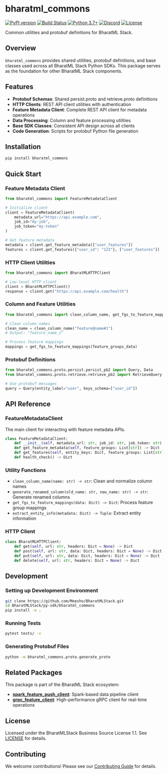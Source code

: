 # bharatml_commons

[![PyPI version](https://img.shields.io/pypi/v/bharatml_commons?label=pypi-package&color=light%20green)](https://badge.fury.io/py/bharatml_commons)
[![Build Status](https://github.com/Meesho/BharatMLStack/actions/workflows/py-sdk.yml/badge.svg)](https://github.com/Meesho/BharatMLStack/actions/workflows/py-sdk.yml)
[![Python 3.7+](https://img.shields.io/badge/python-3.7+-blue.svg)](https://www.python.org/downloads/)
[![Discord](https://img.shields.io/badge/Discord-Join%20Chat-7289da?style=flat&logo=discord&logoColor=white)](https://discord.gg/XkT7XsV2AU)
[![License](https://img.shields.io/badge/License-BharatMLStack%20BSL%201.1-blue.svg)](https://github.com/Meesho/BharatMLStack/blob/main/LICENSE.md)

Common utilities and protobuf definitions for BharatML Stack.

## Overview

`bharatml_commons` provides shared utilities, protobuf definitions, and base classes used across all BharatML Stack Python SDKs. This package serves as the foundation for other BharatML Stack components.

## Features

- **Protobuf Schemas**: Shared persist.proto and retrieve.proto definitions
- **HTTP Clients**: REST API client utilities with authentication
- **Feature Metadata Client**: Complete REST API client for metadata operations
- **Data Processing**: Column and feature processing utilities  
- **Base SDK Classes**: Consistent API design across all clients
- **Code Generation**: Scripts for protobuf Python file generation

## Installation

```bash
pip install bharatml_commons
```

## Quick Start

### Feature Metadata Client

```python
from bharatml_commons import FeatureMetadataClient

# Initialize client
client = FeatureMetadataClient(
    metadata_url="https://api.example.com",
    job_id="my-job",
    job_token="my-token"
)

# Get feature metadata
metadata = client.get_feature_metadata(["user_features"])
features = client.get_features({"user_id": "123"}, ["user_features"])
```

### HTTP Client Utilities

```python
from bharatml_commons import BharatMLHTTPClient

# Low-level HTTP client
client = BharatMLHTTPClient()
response = client.get("https://api.example.com/health")
```

### Column and Feature Utilities

```python
from bharatml_commons import clean_column_name, get_fgs_to_feature_mappings

# Clean column names
clean_name = clean_column_name("feature@name#1")
# Output: "feature_name_1"

# Process feature mappings
mappings = get_fgs_to_feature_mappings(feature_groups_data)
```

### Protobuf Definitions

```python
from bharatml_commons.proto.persist.persist_pb2 import Query, Data
from bharatml_commons.proto.retrieve.retrieve_pb2 import RetrieveQuery

# Use protobuf messages
query = Query(entity_label="user", keys_schema=["user_id"])
```

## API Reference

### FeatureMetadataClient

The main client for interacting with feature metadata APIs.

```python
class FeatureMetadataClient:
    def __init__(self, metadata_url: str, job_id: str, job_token: str)
    def get_feature_metadata(self, feature_groups: List[str]) -> Dict
    def get_features(self, entity_keys: Dict, feature_groups: List[str]) -> Dict
    def health_check() -> Dict
```

### Utility Functions

- `clean_column_name(name: str) -> str`: Clean and normalize column names
- `generate_renamed_column(old_name: str, new_name: str) -> str`: Generate renamed columns
- `get_fgs_to_feature_mappings(data: Dict) -> Dict`: Process feature group mappings
- `extract_entity_info(metadata: Dict) -> Tuple`: Extract entity information

### HTTP Client

```python
class BharatMLHTTPClient:
    def get(self, url: str, headers: Dict = None) -> Dict
    def post(self, url: str, data: Dict, headers: Dict = None) -> Dict
    def put(self, url: str, data: Dict, headers: Dict = None) -> Dict
    def delete(self, url: str, headers: Dict = None) -> Dict
```

## Development

### Setting up Development Environment

```bash
git clone https://github.com/Meesho/BharatMLStack.git
cd BharatMLStack/py-sdk/bharatml_commons
pip install -e .
```

### Running Tests

```bash
pytest tests/ -v
```

### Generating Protobuf Files

```bash
python -m bharatml_commons.proto.generate_proto
```

## Related Packages

This package is part of the BharatML Stack ecosystem:

- **[spark_feature_push_client](https://pypi.org/project/spark_feature_push_client/)**: Spark-based data pipeline client
- **[grpc_feature_client](https://pypi.org/project/grpc_feature_client/)**: High-performance gRPC client for real-time operations

## License

Licensed under the BharatMLStack Business Source License 1.1. See [LICENSE](https://github.com/Meesho/BharatMLStack/blob/main/LICENSE.md) for details.

## Contributing

We welcome contributions! Please see our [Contributing Guide](https://github.com/Meesho/BharatMLStack/blob/main/CONTRIBUTION.md) for details. 